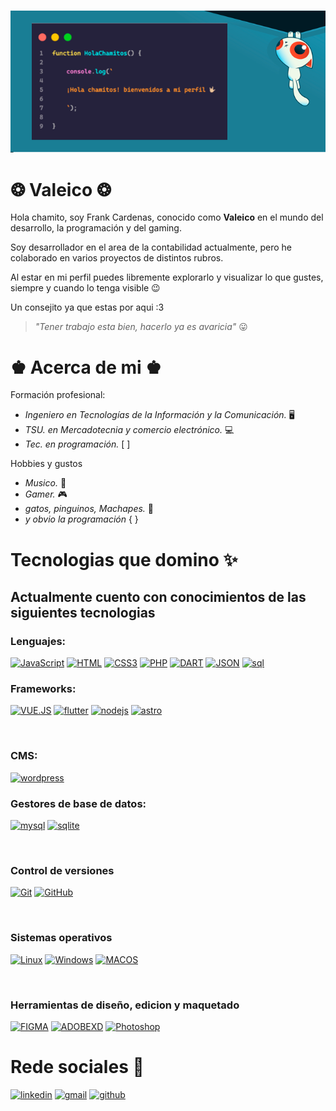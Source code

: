 &nbsp;&nbsp;&nbsp;&nbsp;&nbsp;&nbsp;&nbsp;&nbsp;&nbsp;&nbsp;&nbsp;&nbsp;&nbsp;&nbsp;&nbsp;&nbsp;&nbsp;&nbsp;&nbsp;&nbsp;&nbsp;&nbsp;&nbsp;&nbsp;&nbsp;&nbsp;&nbsp;
![Hola chamitos](./img/gatoDev.png)

# ❂ Valeico ❂

Hola chamito, soy Frank Cardenas, conocido como __Valeico__ en el mundo del desarrollo, la programación y del gaming.

Soy desarrollador en el area de la contabilidad actualmente, pero he colaborado en varios proyectos de distintos rubros.

Al estar en mi perfil puedes libremente explorarlo y visualizar lo que gustes, siempre y cuando lo tenga visible 😉

Un consejito ya que estas por aqui :3
> _"Tener trabajo esta bien, hacerlo ya es avaricia"_ 😛

# ♚ Acerca de mi ♚
Formación profesional:
* _Ingeniero en Tecnologías de la Información y la Comunicación._ 🖥️
* _TSU. en Mercadotecnia y comercio electrónico._ 💻
* _Tec. en programación._ [ ]

Hobbies y gustos

* _Musico._ 🎸
* _Gamer._ 🎮
* _gatos, pinguinos, Machapes._ 🦝
* _y obvio la programación_ { }

# Tecnologias que domino ✨

## Actualmente cuento con conocimientos de las siguientes tecnologias

### Lenguajes:

[![JavaScript](https://img.shields.io/badge/-JavaScript-4e4e4e?logo=javascript&style=for-the-badge)](https://developer.mozilla.org/es/docs/Web/JavaScript)
[![HTML](https://img.shields.io/badge/-HTML-white?logo=html5&style=for-the-badge)](https://htmlreference.io/)
[![CSS3](https://img.shields.io/badge/-CSS3-264de4?logo=css3&style=for-the-badge)](https://cssreference.io/)
[![PHP](https://img.shields.io/badge/-PHP-4F5B93?logo=php&style=for-the-badge)](https://www.php.net/manual/es/intro-whatis.php)
[![DART](https://img.shields.io/badge/-Dart-075b9a?logo=dart&style=for-the-badge)](https://esflutter.dev/docs/resources/bootstrap-into-dart)
[![JSON](https://img.shields.io/badge/-JSON-black?logo=json&style=for-the-badge)](https://www.json.org/json-es.html)
[![sql](https://img.shields.io/badge/-sql-eb7?logo=&style=for-the-badge)](https://developer.mozilla.org/es/docs/Glossary/SQL)

### Frameworks:

[![VUE.JS](https://img.shields.io/badge/-VUE.JS-242424?logo=vue.js&style=for-the-badge)](https://vuejs.org/)
[![flutter](https://img.shields.io/badge/-flutter-1a68d3?logo=flutter&style=for-the-badge)](https://flutter.dev/)
[![nodejs](https://img.shields.io/badge/-NODE.Js-233056?logo=node.js&style=for-the-badge)](https://nodejs.org/es)
[![astro](https://img.shields.io/badge/-astro-3245ff?logo=astro&style=for-the-badge)](https://astro.build/)

<br>

### CMS:

[![wordpress](https://img.shields.io/badge/-wordpress-101517?logo=wordpress&style=for-the-badge)](https://astro.build/)

### Gestores de base de datos:

[![mysql](https://img.shields.io/badge/-MYSQL-ebf2f7?logo=mysql&style=for-the-badge)](https://astro.build/)
[![sqlite](https://img.shields.io/badge/-sqlite-044a64?logo=sqlite&style=for-the-badge)](https://www.sqlite.org/index.html)

<br>

### Control de versiones

[![Git](https://img.shields.io/badge/-GIT-ebf2f7?logo=git&style=for-the-badge)](https://git-scm.com/)
[![GitHub](https://img.shields.io/badge/-GITHUB-30363d?logo=github&style=for-the-badge)](https://github.com/)

<br>

### Sistemas operativos

[![Linux](https://img.shields.io/badge/-Linux-30363d?logo=linux&style=for-the-badge)](https://www.linux.org/)
[![Windows](https://img.shields.io/badge/-Windows-0078D4?logo=windows&style=for-the-badge)](https://www.microsoft.com/es-mx/windows)
[![MACOS](https://img.shields.io/badge/-MAC_OS-0078D4?logo=apple&style=for-the-badge)](https://www.apple.com/mx/macos/ventura/)

<br>

### Herramientas de diseño, edicion y maquetado

[![FIGMA](https://img.shields.io/badge/-Figma-5551FF?logo=Figma&style=for-the-badge)](https://www.figma.com/)
[![ADOBEXD](https://img.shields.io/badge/-ADOBE_XD-16020B?logo=adobexd&style=for-the-badge)](https://helpx.adobe.com/es/xd/get-started.html)
[![Photoshop](https://img.shields.io/badge/-photoshop-16020B?logo=adobephotoshop&style=for-the-badge)](https://www.adobe.com/)


# Rede sociales 🌟

[![linkedin](https://img.shields.io/badge/-linkedin-16020B?logo=linkedin&style=for-the-badge)](https://www.linkedin.com/in/valeico-dev/)
[![gmail](https://img.shields.io/badge/-gmail-16020B?logo=gmail&style=for-the-badge)](https://www.linkedin.com/in/valeico-dev/)
[![github](https://img.shields.io/badge/-github-16020B?logo=github&style=for-the-badge)](https://github.com/Valeico)